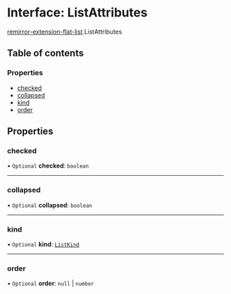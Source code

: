 # Interface: ListAttributes

[remirror-extension-flat-list](../modules/remirror_extension_flat_list.md).ListAttributes

## Table of contents

### Properties

- [checked](remirror_extension_flat_list.ListAttributes.md#checked)
- [collapsed](remirror_extension_flat_list.ListAttributes.md#collapsed)
- [kind](remirror_extension_flat_list.ListAttributes.md#kind)
- [order](remirror_extension_flat_list.ListAttributes.md#order)

## Properties

### checked

• `Optional` **checked**: `boolean`

___

### collapsed

• `Optional` **collapsed**: `boolean`

___

### kind

• `Optional` **kind**: [`ListKind`](../modules/remirror_extension_flat_list.md#listkind)

___

### order

• `Optional` **order**: ``null`` \| `number`
